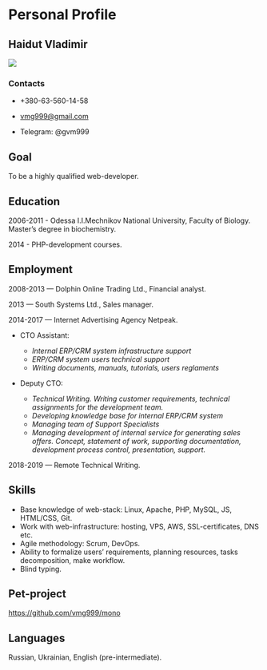# Personal Profile

## Haidut Vladimir
![](https://i.imgur.com/JV9EPbG.png)

### Contacts
* +380-63-560-14-58

* vmg999@gmail.com

* Telegram: @gvm999



## **Goal** 
To be a highly qualified web-developer.


## **Education**
2006-2011 - Odessa I.I.Mechnikov National University, Faculty of Biology. Master’s degree in biochemistry.

2014 - PHP-development courses. 


## Employment
2008-2013 — Dolphin Online Trading Ltd., Financial analyst.

2013 — South Systems Ltd., Sales manager.

2014-2017 — Internet Advertising Agency Netpeak.
* CTO Assistant:
  * _Internal ERP/CRM system infrastructure support_
  *	_ERP/CRM system users technical support_
  *	_Writing documents, manuals, tutorials, users reglaments_

* Deputy CTO:
  *	_Technical Writing. Writing customer requirements, technical assignments for the development team._
  *	_Developing knowledge base for internal ERP/CRM system_
  *	_Managing team of Support Specialists_
  *	_Managing development of internal service for generating sales offers. Concept, statement of work, supporting documentation, development process control, presentation, support._

2018-2019 — Remote Technical Writing.


## Skills
  *	Base knowledge of web-stack: Linux, Apache, PHP, MySQL, JS, HTML/CSS, Git.
  *	Work with web-infrastructure: hosting, VPS, AWS, SSL-certificates, DNS etc.
  *	Agile methodology: Scrum, DevOps.
  *	Ability to formalize users’ requirements, planning resources, tasks decomposition, make workflow.
  *	Blind typing.
  
## Pet-project
https://github.com/vmg999/mono

## Languages
Russian, Ukrainian, English (pre-intermediate).
